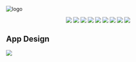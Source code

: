 ![logo](https://github.com/NaimZdn/Reciplease/blob/main/banner_reciplease.svg)

<p align="center">
  <img src="https://img.shields.io/badge/-Swift-f05138?style=flat&labelColor=f05138&logo=swift&logoColor=white"/>
  <img src="https://img.shields.io/badge/-SwiftUI-0099E5?style=flat&labelColor=0099E5&logo=swift&logoColor=white"/>
  <img src="https://img.shields.io/badge/-Combine-f05138?style=flat&labelColor=f05138&logo=swift&logoColor=white"/>
  <img src="https://img.shields.io/badge/-Alamofire-f05138?style=flat&labelColor=f05138&logo=swift&logoColor=white"/>
  <img src="https://img.shields.io/badge/-CoreData-2887CE?style=flat&labelColor=2887CE&logo=swift&logoColor=white"/>
  <img src="https://img.shields.io/badge/-MVVM+Clean-41454A?style=flat"/>
  <img src="https://img.shields.io/badge/-iOS-000000?style=flat&labelColor=000000&logo=apple&logoColor=white"/>
  <img src="https://img.shields.io/badge/-Figma-F24E1E?style=flat&labelColor=F24E1E&logo=figma&logoColor=white"/>
  <img src="https://img.shields.io/badge/-Adobe%20Illustrator-FF9A00?style=flat&labelColor=FF9A00&logo=adobe%20illustrator&logoColor=white"/>
</p>

<h2> App Design </h2>

<img src="https://github.com/NaimZdn/Reciplease/blob/main/presentation_reciplease.jpg"/>
